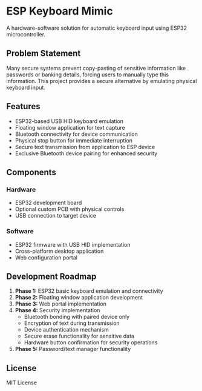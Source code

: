 # ESP Keyboard Mimic

A hardware-software solution for automatic keyboard input using ESP32 microcontroller.

## Problem Statement

Many secure systems prevent copy-pasting of sensitive information like passwords or banking details, forcing users to manually type this information. This project provides a secure alternative by emulating physical keyboard input.

## Features

- ESP32-based USB HID keyboard emulation
- Floating window application for text capture
- Bluetooth connectivity for device communication
- Physical stop button for immediate interruption
- Secure text transmission from application to ESP device
- Exclusive Bluetooth device pairing for enhanced security

## Components

### Hardware
- ESP32 development board
- Optional custom PCB with physical controls
- USB connection to target device

### Software
- ESP32 firmware with USB HID implementation
- Cross-platform desktop application
- Web configuration portal

## Development Roadmap

1. **Phase 1:** ESP32 basic keyboard emulation and connectivity
2. **Phase 2:** Floating window application development
3. **Phase 3:** Web portal implementation
4. **Phase 4:** Security implementation
   - Bluetooth bonding with paired device only
   - Encryption of text during transmission
   - Device authentication mechanism
   - Secure erase functionality for sensitive data
   - Hardware button confirmation for security operations
5. **Phase 5:** Password/text manager functionality

## License
MIT License
